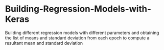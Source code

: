 # Building-Regression-Models-with-Keras
Building different regression models with different parameters and obtaining the list of means and standard deviation from each epoch to compute a resultant mean and standard deviation
